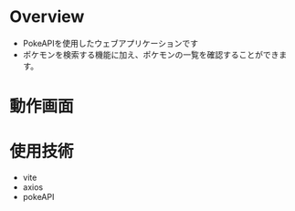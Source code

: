 # Overview
- PokeAPIを使用したウェブアプリケーションです
- ポケモンを検索する機能に加え、ポケモンの一覧を確認することができます。

# 動作画面
# 使用技術
- vite
- axios
- pokeAPI
